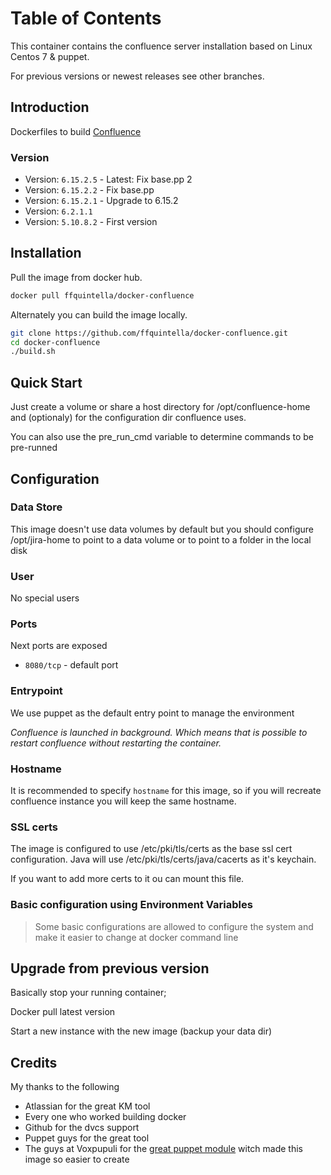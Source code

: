 # Table of Contents

This container contains the confluence server installation based on Linux Centos 7 & puppet.


For previous versions or newest releases see other branches.

## Introduction


Dockerfiles to build [Confluence](https://www.atlassian.com/software/confluence)


### Version
* Version: `6.15.2.5` - Latest: Fix base.pp 2
* Version: `6.15.2.2` - Fix base.pp
* Version: `6.15.2.1` - Upgrade to 6.15.2
* Version: `6.2.1.1`
* Version: `5.10.8.2` - First version


## Installation

Pull the image from docker hub.

```bash
docker pull ffquintella/docker-confluence
```

Alternately you can build the image locally.

```bash
git clone https://github.com/ffquintella/docker-confluence.git
cd docker-confluence
./build.sh
```

## Quick Start

Just create a volume or share a host directory for /opt/confluence-home and (optionaly) for the configuration dir
confluence uses.

You can also use the pre_run_cmd variable to determine commands to be pre-runned


## Configuration

### Data Store

This image doesn't use data volumes by default but you should configure /opt/jira-home to point to a data volume or to point to a folder in the local disk

### User

No special users

### Ports

Next ports are exposed

* `8080/tcp` - default port


### Entrypoint

We use puppet as the default entry point to manage the environment

*Confluence is launched in background. Which means that is possible to restart confluence without restarting the container.*

### Hostname

It is recommended to specify `hostname` for this image, so if you will recreate confluence instance you will keep the same hostname.

### SSL certs
The image is configured to use /etc/pki/tls/certs as the base ssl cert configuration. Java will use /etc/pki/tls/certs/java/cacerts as it's keychain.

If you want to add more certs to it ou can mount this file.

### Basic configuration using Environment Variables

> Some basic configurations are allowed to configure the system and make it easier to change at docker command line


## Upgrade from previous version

Basically stop your running container;

Docker pull latest version

Start a new instance with the new image (backup your data dir)

## Credits

My thanks to the following

- Atlassian for the great KM tool
- Every one who worked building docker
- Github for the dvcs support
- Puppet guys for the great tool
- The guys at Voxpupuli for the [great puppet module](https://github.com/voxpupuli/puppet-jira) witch made this image so easier to create
